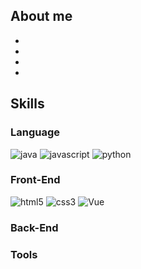 ## About me

*   
*
*
*

## Skills

### Language
![java](https://img.shields.io/badge/-java-%23007396?style=flat&logo=java&logoColor=white)
![javascript](https://img.shields.io/badge/-JavaScript-%23F7DF1E?style=flat&logo=JavaScript&logoColor=white)
![python](https://img.shields.io/badge/-python-%233776AB?style=flat&logo=python&logoColor=white)

### Front-End
![html5](https://img.shields.io/badge/-HTML5-%23E34F26?style=flat&logo=html5&logoColor=white)
![css3](https://img.shields.io/badge/-CSS3-%231572B6?style=flat&logo=css3&logoColor=white)
![Vue](https://img.shields.io/badge/-Vue-%234FC08D?style=flat&logo=vue.js&logoColor=black)

### Back-End

### Tools
